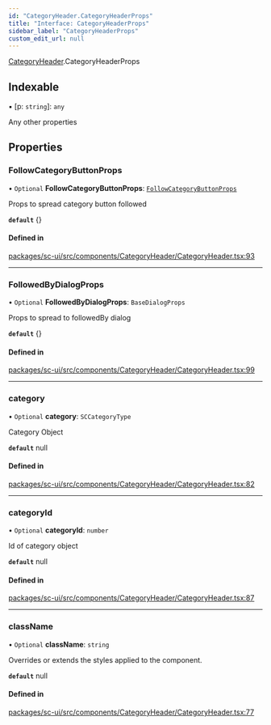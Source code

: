 ```yaml
---
id: "CategoryHeader.CategoryHeaderProps"
title: "Interface: CategoryHeaderProps"
sidebar_label: "CategoryHeaderProps"
custom_edit_url: null
---
```


[CategoryHeader](../modules/CategoryHeader).CategoryHeaderProps

## Indexable

▪ [p: `string`]: `any`

Any other properties

## Properties

### FollowCategoryButtonProps

• `Optional` **FollowCategoryButtonProps**: [`FollowCategoryButtonProps`](FollowCategoryButton.FollowCategoryButtonProps)

Props to spread category button followed

**`default`** {}

#### Defined in

[packages/sc-ui/src/components/CategoryHeader/CategoryHeader.tsx:93](https://github.com/selfcommunity/community-ui/blob/3d68cce/packages/sc-ui/src/components/CategoryHeader/CategoryHeader.tsx#L93)

___

### FollowedByDialogProps

• `Optional` **FollowedByDialogProps**: `BaseDialogProps`

Props to spread to followedBy dialog

**`default`** {}

#### Defined in

[packages/sc-ui/src/components/CategoryHeader/CategoryHeader.tsx:99](https://github.com/selfcommunity/community-ui/blob/3d68cce/packages/sc-ui/src/components/CategoryHeader/CategoryHeader.tsx#L99)

___

### category

• `Optional` **category**: `SCCategoryType`

Category Object

**`default`** null

#### Defined in

[packages/sc-ui/src/components/CategoryHeader/CategoryHeader.tsx:82](https://github.com/selfcommunity/community-ui/blob/3d68cce/packages/sc-ui/src/components/CategoryHeader/CategoryHeader.tsx#L82)

___

### categoryId

• `Optional` **categoryId**: `number`

Id of category object

**`default`** null

#### Defined in

[packages/sc-ui/src/components/CategoryHeader/CategoryHeader.tsx:87](https://github.com/selfcommunity/community-ui/blob/3d68cce/packages/sc-ui/src/components/CategoryHeader/CategoryHeader.tsx#L87)

___

### className

• `Optional` **className**: `string`

Overrides or extends the styles applied to the component.

**`default`** null

#### Defined in

[packages/sc-ui/src/components/CategoryHeader/CategoryHeader.tsx:77](https://github.com/selfcommunity/community-ui/blob/3d68cce/packages/sc-ui/src/components/CategoryHeader/CategoryHeader.tsx#L77)
